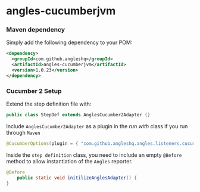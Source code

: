 # angles-cucumberjvm


### Maven dependency
Simply add the following dependency to your POM:
``` xml
<dependency>
  <groupId>com.github.angleshq</groupId>
  <artifactId>angles-cucumberjvm</artifactId>
  <version>1.0.23</version>
</dependency>
```

### Cucumber 2 Setup
Extend the step definition file with: 
```java
public class StepDef extends AnglesCucumber2Adapter {}
```

Include `AnglesCucumber2Adapter` as a plugin in the *run with* class if you run through `Maven`
```java
@CucumberOptions(plugin = { "com.github.angleshq.angles.listeners.cucumber.AnglesCucumber2Adapter"})   
```
Inside the `step definition` class, you need to include an empty `@Before` method to allow instantiation of the `Angles` reporter.

```java
@Before
    public static void initilizeAnglesAdapter() {
}
```
